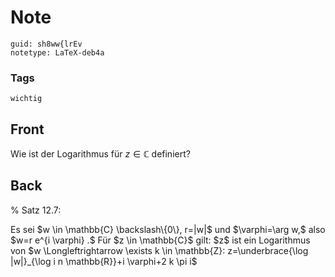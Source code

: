# Note
```
guid: sh8ww{lrEv
notetype: LaTeX-deb4a
```

### Tags
```
wichtig
```

## Front
Wie ist der Logarithmus für $z \in \mathbb{C}$ definiert?

## Back
% Satz 12.7: <div>
</div><div>Es sei $w \in \mathbb{C} \backslash\{0\}, r=|w|$ und $\varphi=\arg w,$ also $w=r e^{i \varphi} .$ Für $z \in \mathbb{C}$ gilt:
$z$ ist ein Logarithmus von $w \Longleftrightarrow \exists k \in \mathbb{Z}: z=\underbrace{\log |w|}_{\log i n \mathbb{R}}+i \varphi+2 k \pi i$</div>
